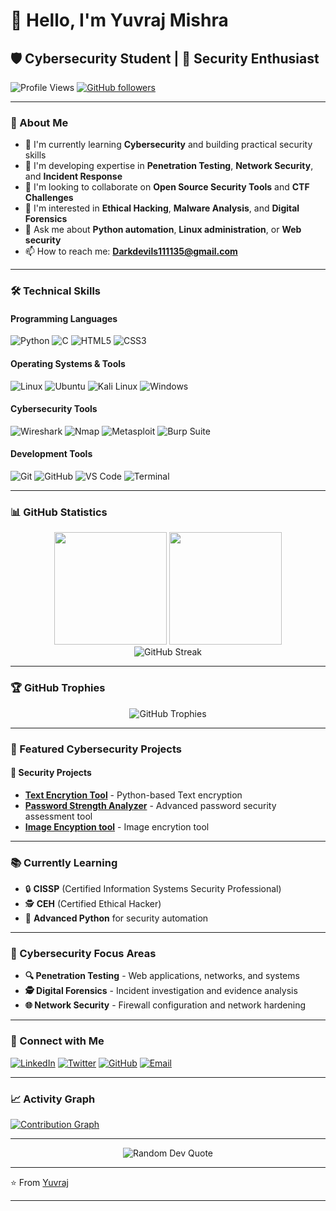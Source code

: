 # 👋 Hello, I'm Yuvraj Mishra

## 🛡️ Cybersecurity Student | 🔐 Security Enthusiast

![Profile Views](https://komarev.com/ghpvc/?username=Yuvraj-Mishra-99&label=Profile%20views&color=0e75b6&style=flat)
[![GitHub followers](https://img.shields.io/github/followers/Yuvraj-Mishra-99?label=Followers&style=social)](https://github.com/your-github-username)

---

### 🎯 About Me
- 🔭 I'm currently learning **Cybersecurity** and building practical security skills
- 🌱 I'm developing expertise in **Penetration Testing**, **Network Security**, and **Incident Response**
- 👯 I'm looking to collaborate on **Open Source Security Tools** and **CTF Challenges**
- 🤔 I'm interested in **Ethical Hacking**, **Malware Analysis**, and **Digital Forensics**
- 💬 Ask me about **Python automation**, **Linux administration**, or **Web security**
- 📫 How to reach me: **Darkdevils111135@gmail.com**

---

### 🛠️ Technical Skills

#### Programming Languages
![Python](https://img.shields.io/badge/Python-3776AB?style=for-the-badge&logo=python&logoColor=white)
![C](https://img.shields.io/badge/C-00599C?style=for-the-badge&logo=c&logoColor=white)
![HTML5](https://img.shields.io/badge/HTML5-E34F26?style=for-the-badge&logo=html5&logoColor=white)
![CSS3](https://img.shields.io/badge/CSS3-1572B6?style=for-the-badge&logo=css3&logoColor=white)

#### Operating Systems & Tools
![Linux](https://img.shields.io/badge/Linux-FCC624?style=for-the-badge&logo=linux&logoColor=black)
![Ubuntu](https://img.shields.io/badge/Ubuntu-E95420?style=for-the-badge&logo=ubuntu&logoColor=white)
![Kali Linux](https://img.shields.io/badge/Kali_Linux-557C94?style=for-the-badge&logo=kali-linux&logoColor=white)
![Windows](https://img.shields.io/badge/Windows-0078D6?style=for-the-badge&logo=windows&logoColor=white)

#### Cybersecurity Tools
![Wireshark](https://img.shields.io/badge/Wireshark-1679A7?style=for-the-badge&logo=wireshark&logoColor=white)
![Nmap](https://img.shields.io/badge/Nmap-4682B4?style=for-the-badge&logo=nmap&logoColor=white)
![Metasploit](https://img.shields.io/badge/Metasploit-2596CD?style=for-the-badge&logo=metasploit&logoColor=white)
![Burp Suite](https://img.shields.io/badge/Burp_Suite-FF6633?style=for-the-badge&logo=burp-suite&logoColor=white)

#### Development Tools
![Git](https://img.shields.io/badge/Git-F05032?style=for-the-badge&logo=git&logoColor=white)
![GitHub](https://img.shields.io/badge/GitHub-100000?style=for-the-badge&logo=github&logoColor=white)
![VS Code](https://img.shields.io/badge/VS_Code-007ACC?style=for-the-badge&logo=visual-studio-code&logoColor=white)
![Terminal](https://img.shields.io/badge/Terminal-4D4D4D?style=for-the-badge&logo=windows-terminal&logoColor=white)

---

### 📊 GitHub Statistics

<div align="center">
  <img height="180em" src="https://github-readme-stats.vercel.app/api?username=Yuvraj-Mishra-99&show_icons=true&theme=dark&include_all_commits=true&count_private=true"/>
  <img height="180em" src="https://github-readme-stats.vercel.app/api/top-langs/?username=Yuvraj-Mishra-99&layout=compact&langs_count=7&theme=dark"/>
</div>

<div align="center">
  <img src="https://github-readme-streak-stats.herokuapp.com/?user=Yuvraj-Mishra-99&theme=dark" alt="GitHub Streak" />
</div>

---

### 🏆 GitHub Trophies
<div align="center">
  <img src="https://github-profile-trophy.vercel.app/?username=Yuvraj-Mishra-99&theme=dark&no-frame=false&no-bg=false&margin-w=4" alt="GitHub Trophies" />
</div>

---

### 🚀 Featured Cybersecurity Projects

#### 🔐 Security Projects
- **[Text Encrytion Tool](https://github.com/Yuvraj-Mishra-99/Text-Encryption-Tool.git)** - Python-based Text encryption
- **[Password Strength Analyzer](https://github.com/Yuvraj-Mishra-99/Password-complexity-checker.git)** - Advanced password security assessment tool
- **[Image Encyption tool](https://github.com/Yuvraj-Mishra-99/Image-encryption-tool.git)** - Image encrytion tool

---

### 📚 Currently Learning
- 🔒 **CISSP** (Certified Information Systems Security Professional)
- 🕵️ **CEH** (Certified Ethical Hacker)
- 🐍 **Advanced Python** for security automation

---

### 🎯 Cybersecurity Focus Areas
- **🔍 Penetration Testing** - Web applications, networks, and systems
- **🕵️ Digital Forensics** - Incident investigation and evidence analysis
- **🌐 Network Security** - Firewall configuration and network hardening

---

### 🤝 Connect with Me

[![LinkedIn](https://img.shields.io/badge/LinkedIn-0077B5?style=for-the-badge&logo=linkedin&logoColor=white)](https://linkedin.com/)
[![Twitter](https://img.shields.io/badge/Twitter-1DA1F2?style=for-the-badge&logo=twitter&logoColor=white)](https://twitter.com/)
[![GitHub](https://img.shields.io/badge/GitHub-100000?style=for-the-badge&logo=github&logoColor=white)](https://github.com/Yuvraj-Mishra-99)
[![Email](https://img.shields.io/badge/Email-D14836?style=for-the-badge&logo=gmail&logoColor=white)](mailto:Darkdevils111135@gmail.com)

---

### 📈 Activity Graph
[![Contribution Graph](https://github-readme-activity-graph.vercel.app/graph?username=Yuvraj-Mishra-99&theme=github-compact)](https://github.com/Yuvraj-Mishra-99)

---

<div align="center">
  <img src="https://quotes-github-readme.vercel.app/api?type=horizontal&theme=dark" alt="Random Dev Quote" />
</div>

---

⭐️ From [Yuvraj](https://github.com/Yuvraj-Mishra-99)

---
